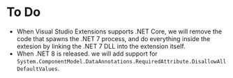 # To Do

* When Visual Studio Extensions supports .NET Core, we will remove the code that spawns the .NET 7 process, and do everything inside the extesion by linking the .NET 7 DLL into the extension itself.
* When .NET 8 is released. we will add support for `System.ComponentModel.DataAnnotations.RequiredAttribute.DisallowAllDefaultValues`.